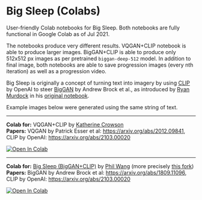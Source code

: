 # Big Sleep (Colabs)

User-friendly Colab notebooks for Big Sleep. Both notebooks are fully functional in Google Colab as of Jul 2021.

The notebooks produce very different results. VQGAN+CLIP notebook is able to produce larger images. BigGAN+CLIP is able to produce only 512x512 px images as per pretrained `biggan-deep-512` model. In addition to final image, both notebooks are able to save progression images (every nth iteration) as well as a progression video.

Big Sleep is originally a concept of turning text into imagery by using [CLIP](https://github.com/openai/CLIP) by OpenAI to steer [BigGAN](https://arxiv.org/abs/1809.11096) by Andrew Brock et al., as introduced by [Ryan Murdock](https://github.com/rynmurdock) in his [original notebook](https://colab.research.google.com/drive/1NCceX2mbiKOSlAd_o7IU7nA9UskKN5WR?usp=sharing). 

Example images below were generated using the same string of text.

---

**Colab for:** VQGAN+CLIP by [Katherine Crowson](https://github.com/crowsonkb)<br>
**Papers:** VQGAN by Patrick Esser et al: https://arxiv.org/abs/2012.09841, CLIP by OpenAI: https://arxiv.org/abs/2103.00020

[![Open In Colab](https://colab.research.google.com/assets/colab-badge.svg)](https://colab.research.google.com/github/olaviinha/NeuralImageGeneration/blob/main/BigSleep_crowsonkb.ipynb)

---

**Colab for:** [Big Sleep (BigGAN+CLIP)](https://github.com/lucidrains/big-sleep) by [Phil Wang](https://github.com/lucidrains) (more precisely [this fork](https://github.com/olaviinha/big-sleep))<br>
**Papers:** BigGAN by Andrew Brock et al: https://arxiv.org/abs/1809.11096, CLIP by OpenAI: https://arxiv.org/abs/2103.00020

[![Open In Colab](https://colab.research.google.com/assets/colab-badge.svg)](https://colab.research.google.com/github/olaviinha/NeuralImageGeneration/blob/main/BigSleep_lucidrains.ipynb)
